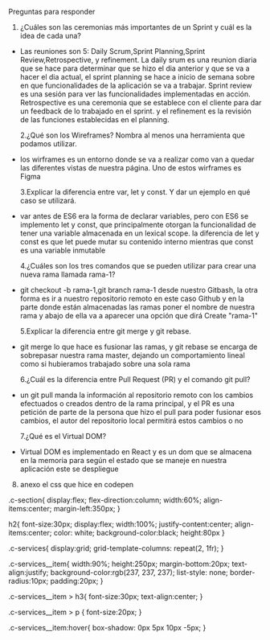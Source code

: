 Preguntas para responder

1. ¿Cuáles son las ceremonias más importantes de un Sprint y cuál es la idea de cada una?

- Las reuniones son 5: Daily Scrum,Sprint Planning,Sprint Review,Retrospective, y refinement. La daily srum es una reunion diaria que se hace para determinar que se hizo el dia anterior y que se va a hacer el dia actual, el sprint planning se hace a inicio de semana sobre en que funcionalidades de la aplicación se va a trabajar. Sprint review es una sesión para ver las funcionalidades implementadas en acción. Retrospective es una ceremonia que se establece con el cliente para dar un feedback de lo trabajado en el sprint. y el refinement es la revisión de las funciones establecidas en el planning.

  2.¿Qué son los Wireframes? Nombra al menos una herramienta que podamos utilizar.

- los wirframes es un entorno donde se va a realizar como van a quedar las diferentes vistas de nuestra página. Uno de estos wirframes es Figma

  3.Explicar la diferencia entre var, let y const. Y dar un ejemplo en qué caso se utilizará.

- var antes de ES6 era la forma de declarar variables, pero con ES6 se implemento let y const, que principalmente otorgan la funcionalidad de tener una variable almacenada en un lexical scope. la diferencia de let y const es que let puede mutar su contenido interno mientras que const es una variable inmutable

  4.¿Cuáles son los tres comandos que se pueden utilizar para crear una nueva rama llamada rama-1?

- git checkout -b rama-1,git branch rama-1 desde nuestro Gitbash, la otra forma es ir a nuestro repositorio remoto en este caso Github y en la parte donde están almacenadas las ramas poner el nombre de nuestra rama y abajo de ella va a aparecer una opción que dirá Create "rama-1"

  5.Explicar la diferencia entre git merge y git rebase.

- git merge lo que hace es fusionar las ramas, y git rebase se encarga de sobrepasar nuestra rama master, dejando un comportamiento lineal como si hubieramos trabajado sobre una sola rama

  6.¿Cuál es la diferencia entre Pull Request (PR) y el comando git pull?

- un git pull manda la información al repositorio remoto con los cambios efectuados o creados dentro de la rama principal, y el PR es una petición de parte de la persona que hizo el pull para poder fusionar esos cambios, el autor del repositorio local permitirá estos cambios o no

  7.¿Qué es el Virtual DOM?

- Virtual DOM es implementado en React y es un dom que se almacena en la memoria para según el estado que se maneje en nuestra aplicación este se despliegue

8. anexo el css que hice en codepen

.c-section{
display:flex;
flex-direction:column;
width:60%;
align-items:center;
margin-left:350px;
}

h2{
font-size:30px;
display:flex;
width:100%;
justify-content:center;
align-items:center;
color: white;
background-color:black;
height:80px
}

.c-services{
display:grid;
grid-template-columns: repeat(2, 1fr);
}

.c-services\_\_item{
width:90%;
height:250px;
margin-bottom:20px;
text-align:justify;
background-color:rgb(237, 237, 237);
list-style: none;
border-radius:10px;
padding:20px;
}

.c-services\_\_item > h3{
font-size:30px;
text-align:center;
}

.c-services\_\_item > p {
font-size:20px;
}

.c-services\_\_item:hover{
box-shadow: 0px 5px 10px -5px;
}
